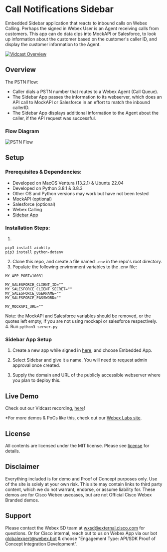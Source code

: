 # Call Notifications Sidebar
  
Embedded Sidebar application that reacts to inbound calls on Webex Calling.  Perhaps the signed in Webex User is an Agent receiving calls from customers.  This app can do data dips into MockAPI or Salesforce, to look up information about the customer based on the customer's caller ID, and display the customer information to the Agent.

[![Vidcast Overview](https://github.com/wxsd-sales/custom-pmr-pin/assets/19175490/4861e7cd-7478-49cf-bada-223b30810691)](https://app.vidcast.io/share/3f264756-563a-4294-82f7-193643932fb3)


## Overview

The PSTN Flow:
- Caller dials a PSTN number that routes to a Webex Agent (Call Queue).
- The Sidebar App passes the information to its webserver, which does an API call to MockAPI or Salesforce in an effort to match the inbound callerID.
- The Sidebar App displays additional information to the Agent about the caller, if the API request was successful.


### Flow Diagram
![PSTN Flow](https://github.com/wxsd-sales/custom-pmr-pin/assets/19175490/bb4d0ed9-7d57-4306-ae99-74d37337a562)


## Setup

### Prerequisites & Dependencies:

- Developed on MacOS Ventura (13.2.1) & Ubuntu 22.04
- Developed on Python 3.8.1 & 3.8.3
-   Other OS and Python versions may work but have not been tested
- MockAPI (optional)
- Salesforce (optional)
- Webex Calling
- [Sidebar App](https://developer.webex.com/docs/embedded-apps-framework-sidebar-api-quick-start)

<!-- GETTING STARTED -->

### Installation Steps:
1. 
```
pip3 install aiohttp
pip3 install python-dotenv
```
2.  Clone this repo, and create a file named ```.env``` in the repo's root directory.
3.  Populate the following environment variables to the .env file:
```
MY_APP_PORT=10031

MY_SALESFORCE_CLIENT_ID=""
MY_SALESFORCE_CLIENT_SECRET=""
MY_SALESFORCE_USERNAME=""
MY_SALESFORCE_PASSWORD=""

MY_MOCKAPI_URL=""
```
Note: the MockAPI and Salesforce variables should be removed, or the quotes left empty, if you are not using mockapi or salesforce respectively.  
4. Run
```python3 server.py```

### Sidebar App Setup
1. Create a new app while signed in [here](https://developer.webex.com/my-apps), and choose Embedded App.  
2. Select Sidebar and give it a name. You will need to request admin approval once created.  

3. Supply the domain and URL of the publicly accessible webserver where you plan to deploy this.

    
## Live Demo

<!-- Update your vidcast link -->
Check out our Vidcast recording, [here](https://app.vidcast.io/share/3f264756-563a-4294-82f7-193643932fb3)!

<!-- Keep the following statement -->
*For more demos & PoCs like this, check out our [Webex Labs site](https://collabtoolbox.cisco.com/webex-labs).

## License

All contents are licensed under the MIT license. Please see [license](LICENSE) for details.

## Disclaimer

<!-- Keep the following here -->  
Everything included is for demo and Proof of Concept purposes only. Use of the site is solely at your own risk. This site may contain links to third party content, which we do not warrant, endorse, or assume liability for. These demos are for Cisco Webex usecases, but are not Official Cisco Webex Branded demos.
 
 
## Support

Please contact the Webex SD team at [wxsd@external.cisco.com](mailto:wxsd@external.cisco.com?subject=CustomPMRPIN) for questions. Or for Cisco internal, reach out to us on Webex App via our bot globalexpert@webex.bot & choose "Engagement Type: API/SDK Proof of Concept Integration Development". 
